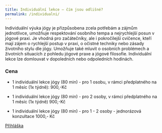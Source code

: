 ```yaml
---
title: Individuální lekce – čím jsou odlišné?
permalink: /individualni/
---
```

Individuální výuka jógy je přizpůsobena zcela potřebám a zájmům jednotlivce, umožňuje
respektování osobního tempa a nejrychlejší posun v jógové praxi. Je vhodná pro začátečníky, ale i
pokročilejší cvičence, kteří mají zájem o rychlejší postup v praxi, o očistné techniky nebo zásady
životního stylu dle jógy. Umožňuje také mluvit o osobních problémech a životních situacích
z pohledu jógové praxe a jógové filosofie. Individuální lekce lze domlouvat v dopoledních nebo
odpoledních hodinách.

### Cena

* 1 individuální lekce jógy (80 min) - pro 1 osobu, v rámci předplatného na 1 měsíc (1x týdně): 900,-Kč

* 1 individuální lekce jógy (80 min) - pro 2 osoby, v rámci předplatného na 1 měsíc (1x týdně) 900,-Kč

* 1 individuální lekce jógy (80 min) - pro 1 - 2 osoby - jednorázová konzultace 1000,- Kč

[Přihláška](https://goo.gl/forms/0YlML20bjq5iUS5u1)
